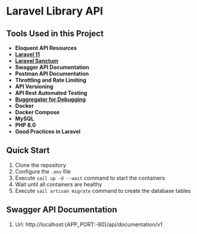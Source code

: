 
# Laravel Library API

## Tools Used in this Project

- **Eloquent API Resources**
- **[Laravel 11](https://laravel.com)**
- **[Laravel Sanctum](https://laravel.com/docs/8.x/sanctum)**
- **Swagger API Documentation**
- **Postman API Documentation**
- **Throttling and Rate Limiting**
- **API Versioning**
- **API Rest Automated Testing**
- **[Buggregator for Debugging](https://buggregator.dev/)**
- **Docker**
- **Docker Compose**
- **MySQL**
- **PHP 8.0**
- **Good Practices in Laravel**

## Quick Start

1. Clone the repository
2. Configure the `.env` file
3. Execute `sail up -d --wait` command to start the containers
4. Wait until all containers are healthy
5. Execute `sail artisan migrate` command to create the database tables

## Swagger API Documentation
1. Url: http://localhost:{APP_PORT:-80}/api/documentation/v1
